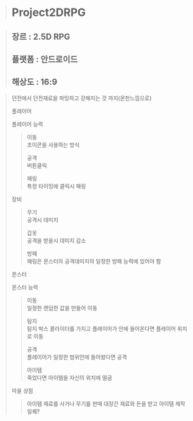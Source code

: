 > # Project2DRPG
 
> ## 장르 : 2.5D RPG
> ## 플랫폼 : 안드로이드
> ## 해상도 : 16:9

>  던전에서 던전재료을 파밍하고 강해지는 것 까지(몬헌느낌으로)
> 
> 플레이어
>
> 플레이어 능력
>  > 이동   
>  > 조이콘을 사용하는 방식
>  > 
>  > 공격   
>  > 버튼클릭
>  > 
>  > 패링   
>  > 특정 타이밍에 클릭시 패링
> 
> 장비
>  > 무기   
>  > 공격시 데미지
>  > 
>  > 갑옷   
>  > 공격을 받을시 데미지 감소
>  > 
>  > 방패   
>  > 패링은 몬스터의 공격데미지의 일정한 방패 능력에 있어야 함
> 
> 몬스터
> 
> 몬스터 능력
>  > 이동   
>  > 일정한 랜덤한 값을 만들어 이동
>  > 
>  > 탐지   
>  > 탐지 박스 콜라이더를 가지고 플레이어가 안에 들어온다면 플레이어 위치로 이동
>  > 
>  > 공격   
>  > 플레이어가 일정한 범위안에 들어왔다면 공격
>  > 
>  > 아이템   
>  > 죽었다면 아이템을 자신의 위치에 떨굼
>  > 
>  마을
>  상점
>  > 아이템 재료를 사거나 무기를 판매
>  대장간
>  > 재료와 돈을 받고 아이템 제작
>  일퀘?
>  >
